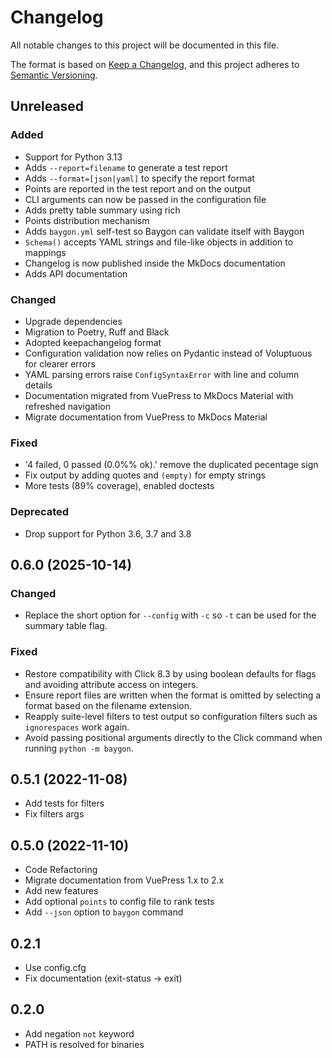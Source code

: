 # Changelog

All notable changes to this project will be documented in this file.

The format is based on [Keep a Changelog](https://keepachangelog.com/en/1.1.0/),
and this project adheres to [Semantic Versioning](https://semver.org/spec/v2.0.0.html).

## Unreleased

### Added

- Support for Python 3.13
- Adds `--report=filename` to generate a test report
- Adds `--format=[json|yaml]` to specify the report format
- Points are reported in the test report and on the output
- CLI arguments can now be passed in the configuration file
- Adds pretty table summary using rich
- Points distribution mechanism
- Adds `baygon.yml` self-test so Baygon can validate itself with Baygon
- `Schema()` accepts YAML strings and file-like objects in addition to mappings
- Changelog is now published inside the MkDocs documentation
- Adds API documentation

### Changed

- Upgrade dependencies
- Migration to Poetry, Ruff and Black
- Adopted keepachangelog format
- Configuration validation now relies on Pydantic instead of Voluptuous for clearer errors
- YAML parsing errors raise `ConfigSyntaxError` with line and column details
- Documentation migrated from VuePress to MkDocs Material with refreshed navigation
- Migrate documentation from VuePress to MkDocs Material

### Fixed

- '4 failed, 0 passed (0.0%% ok).' remove the duplicated pecentage sign
- Fix output by adding quotes and `(empty)` for empty strings
- More tests (89% coverage), enabled doctests

### Deprecated

- Drop support for Python 3.6, 3.7 and 3.8

## 0.6.0 (2025-10-14)

### Changed

- Replace the short option for `--config` with `-c` so `-t` can be used for the summary table flag.

### Fixed

- Restore compatibility with Click 8.3 by using boolean defaults for flags and avoiding attribute access on integers.
- Ensure report files are written when the format is omitted by selecting a format based on the filename extension.
- Reapply suite-level filters to test output so configuration filters such as `ignorespaces` work again.
- Avoid passing positional arguments directly to the Click command when running `python -m baygon`.

## 0.5.1 (2022-11-08)

- Add tests for filters
- Fix filters args

## 0.5.0 (2022-11-10)

- Code Refactoring
- Migrate documentation from VuePress 1.x to 2.x
- Add new features
- Add optional `points` to config file to rank tests
- Add `--json` option to `baygon` command

## 0.2.1

- Use config.cfg
- Fix documentation (exit-status -> exit)

## 0.2.0

- Add negation `not` keyword
- PATH is resolved for binaries
